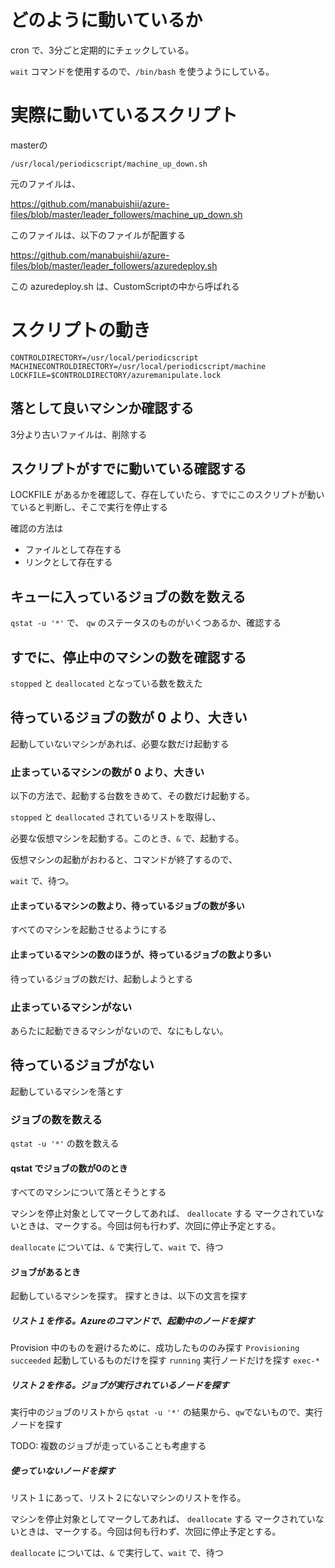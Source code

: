 # どのように動いているか

cron で、3分ごと定期的にチェックしている。

`wait` コマンドを使用するので、`/bin/bash` を使うようにしている。

# 実際に動いているスクリプト

masterの

```
/usr/local/periodicscript/machine_up_down.sh
```

元のファイルは、


https://github.com/manabuishii/azure-files/blob/master/leader_followers/machine_up_down.sh

このファイルは、以下のファイルが配置する

https://github.com/manabuishii/azure-files/blob/master/leader_followers/azuredeploy.sh

この azuredeploy.sh は、CustomScriptの中から呼ばれる

# スクリプトの動き

```
CONTROLDIRECTORY=/usr/local/periodicscript
MACHINECONTROLDIRECTORY=/usr/local/periodicscript/machine
LOCKFILE=$CONTROLDIRECTORY/azuremanipulate.lock
```

## 落として良いマシンか確認する

3分より古いファイルは、削除する

## スクリプトがすでに動いている確認する

LOCKFILE があるかを確認して、存在していたら、すでにこのスクリプトが動いていると判断し、そこで実行を停止する

確認の方法は

* ファイルとして存在する
* リンクとして存在する

## キューに入っているジョブの数を数える

`qstat -u '*'` で、 `qw` のステータスのものがいくつあるか、確認する

## すでに、停止中のマシンの数を確認する

`stopped` と `deallocated` となっている数を数えた

## 待っているジョブの数が 0 より、大きい

起動していないマシンがあれば、必要な数だけ起動する

### 止まっているマシンの数が 0 より、大きい

以下の方法で、起動する台数をきめて、その数だけ起動する。

`stopped` と `deallocated` されているリストを取得し、

必要な仮想マシンを起動する。このとき、`&` で、起動する。

仮想マシンの起動がおわると、コマンドが終了するので、

``wait`` で、待つ。

#### 止まっているマシンの数より、待っているジョブの数が多い

すべてのマシンを起動させるようにする

#### 止まっているマシンの数のほうが、待っているジョブの数より多い

待っているジョブの数だけ、起動しようとする


### 止まっているマシンがない

あらたに起動できるマシンがないので、なにもしない。


## 待っているジョブがない

起動しているマシンを落とす

### ジョブの数を数える

`qstat -u '*'` の数を数える

#### qstat でジョブの数が0のとき

すべてのマシンについて落とそうとする

マシンを停止対象としてマークしてあれば、 `deallocate` する
マークされていないときは、マークする。今回は何も行わず、次回に停止予定とする。

`deallocate` については、`&` で実行して、`wait` で、待つ

#### ジョブがあるとき

起動しているマシンを探す。
探すときは、以下の文言を探す

##### リスト１を作る。Azureのコマンドで、起動中のノードを探す

Provision 中のものを避けるために、成功したもののみ探す
`Provisioning succeeded`
起動しているものだけを探す
`running`
実行ノードだけを探す
`exec-*`

##### リスト２を作る。ジョブが実行されているノードを探す

実行中のジョブのリストから
`qstat -u '*'` の結果から、`qw`でないもので、実行ノードを探す

TODO: 複数のジョブが走っていることも考慮する

##### 使っていないノードを探す

リスト１にあって、リスト２にないマシンのリストを作る。

マシンを停止対象としてマークしてあれば、 `deallocate` する
マークされていないときは、マークする。今回は何も行わず、次回に停止予定とする。

`deallocate` については、`&` で実行して、`wait` で、待つ
